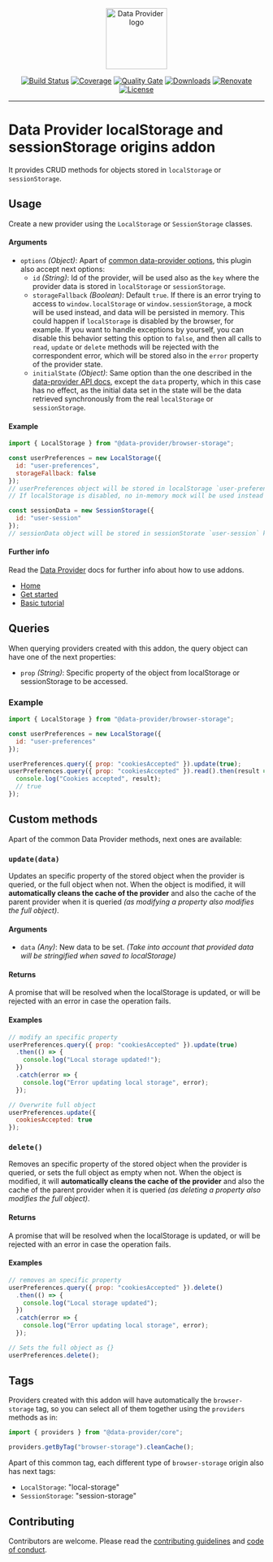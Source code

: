 <p align="center"><a href="https://www.data-provider.org" target="_blank" rel="noopener noreferrer"><img width="120" src="https://www.data-provider.org/img/logo_120.png" alt="Data Provider logo"></a></p>

<p align="center">
  <a href="https://github.com/data-provider/core/actions?query=workflow%3Abuild+branch%3Amaster"><img src="https://github.com/data-provider/core/workflows/build/badge.svg?branch=master" alt="Build Status"></a>
  <a href="https://codecov.io/gh/data-provider/core"><img src="https://codecov.io/gh/data-provider/core/branch/master/graph/badge.svg?token=2S8ZR55AJV" alt="Coverage"></a>
  <a href="https://sonarcloud.io/project/overview?id=data-provider_core_browser-storage"><img src="https://sonarcloud.io/api/project_badges/measure?project=data-provider_core_browser-storage&metric=alert_status" alt="Quality Gate"></a>
  <a href="https://www.npmjs.com/package/@data-provider/browser-storage"><img src="https://img.shields.io/npm/dm/@data-provider/browser-storage.svg" alt="Downloads"></a>
  <a href="https://renovatebot.com"><img src="https://img.shields.io/badge/renovate-enabled-brightgreen.svg" alt="Renovate"></a>
  <a href="https://github.com/data-provider/core/blob/master/packages/browser-storage/LICENSE"><img src="https://img.shields.io/npm/l/@data-provider/browser-storage.svg" alt="License"></a>
</p>

---

# Data Provider localStorage and sessionStorage origins addon

It provides CRUD methods for objects stored in `localStorage` or `sessionStorage`.

## Usage

Create a new provider using the `LocalStorage` or `SessionStorage` classes.

#### Arguments

* `options` _(Object)_: Apart of [common data-provider options](https://www.data-provider.org/docs/api-provider), this plugin also accept next options:
  * `id` _(String)_: Id of the provider, will be used also as the `key` where the provider data is stored in `localStorage` or `sessionStorage`.
  * `storageFallback` _(Boolean)_: Default `true`. If there is an error trying to access to `window.localStorage` or `window.sessionStorage`, a mock will be used instead, and data will be persisted in memory. This could happen if `localStorage` is disabled by the browser, for example. If you want to handle exceptions by yourself, you can disable this behavior setting this option to `false`, and then all calls to `read`, `update` or `delete` methods will be rejected with the correspondent error, which will be stored also in the `error` property of the provider state.
  * `initialState` _(Object)_: Same option than the one described in the [data-provider API docs](https://www.data-provider.org/docs/api-provider), except the `data` property, which in this case has no effect, as the initial data set in the state will be the data retrieved synchronously from the real `localStorage` or `sessionStorage`.

#### Example

```javascript
import { LocalStorage } from "@data-provider/browser-storage";

const userPreferences = new LocalStorage({
  id: "user-preferences",
  storageFallback: false
});
// userPreferences object will be stored in localStorage `user-preferences` key.
// If localStorage is disabled, no in-memory mock will be used instead

const sessionData = new SessionStorage({
  id: "user-session"
});
// sessionData object will be stored in sessionStorate `user-session` key.
```

#### Further info

Read the [Data Provider][data-provider] docs for further info about how to use addons.

* [Home][data-provider]
* [Get started][get-started]
* [Basic tutorial][basic-tutorial]

## Queries

When querying providers created with this addon, the query object can have one of the next properties:

* `prop` _(String)_: Specific property of the object from localStorage or sessionStorage to be accessed.

### Example

```javascript
import { LocalStorage } from "@data-provider/browser-storage";

const userPreferences = new LocalStorage({
  id: "user-preferences"
});

userPreferences.query({ prop: "cookiesAccepted" }).update(true);
userPreferences.query({ prop: "cookiesAccepted" }).read().then(result => {
  console.log("Cookies accepted", result);
  // true
});
```

## Custom methods

Apart of the common Data Provider methods, next ones are available:

### `update(data)`

Updates an specific property of the stored object when the provider is queried, or the full object when not. When the object is modified, it will __automatically cleans the cache of the provider__ and also the cache of the parent provider when it is queried _(as modifying a property also modifies the full object)_.

#### Arguments

* `data` _(Any)_: New data to be set. _(Take into account that provided data will be stringified when saved to localStorage)_

#### Returns

A promise that will be resolved when the localStorage is updated, or will be rejected with an error in case the operation fails.

#### Examples

```javascript
// modify an specific property
userPreferences.query({ prop: "cookiesAccepted" }).update(true)
  .then(() => {
    console.log("Local storage updated!");
  })
  .catch(error => {
    console.log("Error updating local storage", error);
  });
```

```javascript
// Overwrite full object
userPreferences.update({
  cookiesAccepted: true
});
```

### `delete()`

Removes an specific property of the stored object when the provider is queried, or sets the full object as empty when not. When the object is modified, it will __automatically cleans the cache of the provider__ and also the cache of the parent provider when it is queried _(as deleting a property also modifies the full object)_.

#### Returns

A promise that will be resolved when the localStorage is updated, or will be rejected with an error in case the operation fails.

#### Examples

```javascript
// removes an specific property
userPreferences.query({ prop: "cookiesAccepted" }).delete()
  .then(() => {
    console.log("Local storage updated");
  })
  .catch(error => {
    console.log("Error updating local storage", error);
  });
```

```javascript
// Sets the full object as {}
userPreferences.delete();
```

## Tags

Providers created with this addon will have automatically the `browser-storage` tag, so you can select all of them together using the `providers` methods as in:

```javascript
import { providers } from "@data-provider/core";

providers.getByTag("browser-storage").cleanCache();
```

Apart of this common tag, each different type of `browser-storage` origin also has next tags:

* `LocalStorage`: "local-storage"
* `SessionStorage`: "session-storage"

## Contributing

Contributors are welcome.
Please read the [contributing guidelines](https://github.com/data-provider/core/blob/master/.github/CONTRIBUTING.md) and [code of conduct](https://github.com/data-provider/core/blob/master/.github/CODE_OF_CONDUCT.md).

[data-provider]: https://www.data-provider.org
[get-started]: https://www.data-provider.org/docs/getting-started
[basic-tutorial]: https://www.data-provider.org/docs/basics-intro
